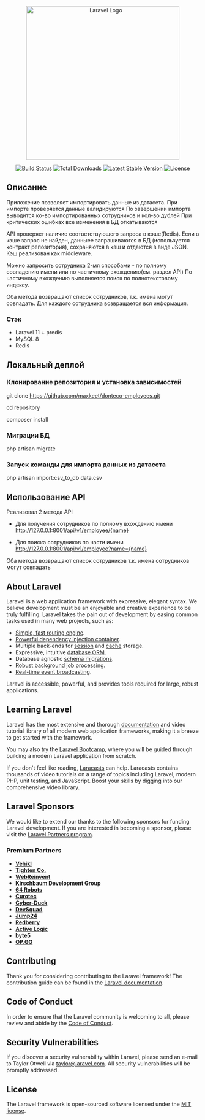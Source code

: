 <p align="center"><a href="https://laravel.com" target="_blank"><img src="https://raw.githubusercontent.com/laravel/art/master/logo-lockup/5%20SVG/2%20CMYK/1%20Full%20Color/laravel-logolockup-cmyk-red.svg" width="400" alt="Laravel Logo"></a></p>

<p align="center">
<a href="https://github.com/laravel/framework/actions"><img src="https://github.com/laravel/framework/workflows/tests/badge.svg" alt="Build Status"></a>
<a href="https://packagist.org/packages/laravel/framework"><img src="https://img.shields.io/packagist/dt/laravel/framework" alt="Total Downloads"></a>
<a href="https://packagist.org/packages/laravel/framework"><img src="https://img.shields.io/packagist/v/laravel/framework" alt="Latest Stable Version"></a>
<a href="https://packagist.org/packages/laravel/framework"><img src="https://img.shields.io/packagist/l/laravel/framework" alt="License"></a>
</p>

## Описание
Приложение позволяет импортировать данные из датасета.
При импорте проверяется данные валидируются
По завершении импорта выводится ко-во импортированных сотрудников и кол-во дублей
При критических ошибках все изменения в БД откатываются

API проверяет наличие соответствующего запроса в кэше(Redis). Если в кэше запрос не найден, данныее запрашиваются в БД (используется контракт репозитория), сохраняются в кэш и отдаются в виде JSON.
Кэш реализован как middleware.

Можно запросить сотрудника 2-мя способами - по полному совпадению имени или по частичному вхождению(см. раздел API)
По частичному вхождению выполняется поиск по полнотекстовому индексу.

Оба метода возвращают список сотрудников, т.к. имена могут совпадать. Для каждого сотрудника возвращается вся информация.

### Стэк
- Laravel 11 + predis
- MySQL 8
- Redis

## Локальный деплой

### Клонирование репозитория и установка зависимостей
git clone https://github.com/maxkeet/donteco-employees.git

cd repository

composer install

### Миграции БД
php artisan migrate

### Запуск команды для импорта данных из датасета
php artisan import:csv_to_db data.csv

## Использование API

Реализовал 2 метода API

 - Для получения сотрудников по полному вхождению имени
http://127.0.0.1:8001/api/v1/employee/{name}

- Для поиска сотрудников по части имени
http://127.0.0.1:8001/api/v1/employee?name={name}

Оба метода возвращают список сотрудников т.к. имена сотрудников могут совпадать



## About Laravel

Laravel is a web application framework with expressive, elegant syntax. We believe development must be an enjoyable and creative experience to be truly fulfilling. Laravel takes the pain out of development by easing common tasks used in many web projects, such as:

- [Simple, fast routing engine](https://laravel.com/docs/routing).
- [Powerful dependency injection container](https://laravel.com/docs/container).
- Multiple back-ends for [session](https://laravel.com/docs/session) and [cache](https://laravel.com/docs/cache) storage.
- Expressive, intuitive [database ORM](https://laravel.com/docs/eloquent).
- Database agnostic [schema migrations](https://laravel.com/docs/migrations).
- [Robust background job processing](https://laravel.com/docs/queues).
- [Real-time event broadcasting](https://laravel.com/docs/broadcasting).

Laravel is accessible, powerful, and provides tools required for large, robust applications.

## Learning Laravel

Laravel has the most extensive and thorough [documentation](https://laravel.com/docs) and video tutorial library of all modern web application frameworks, making it a breeze to get started with the framework.

You may also try the [Laravel Bootcamp](https://bootcamp.laravel.com), where you will be guided through building a modern Laravel application from scratch.

If you don't feel like reading, [Laracasts](https://laracasts.com) can help. Laracasts contains thousands of video tutorials on a range of topics including Laravel, modern PHP, unit testing, and JavaScript. Boost your skills by digging into our comprehensive video library.

## Laravel Sponsors

We would like to extend our thanks to the following sponsors for funding Laravel development. If you are interested in becoming a sponsor, please visit the [Laravel Partners program](https://partners.laravel.com).

### Premium Partners

- **[Vehikl](https://vehikl.com/)**
- **[Tighten Co.](https://tighten.co)**
- **[WebReinvent](https://webreinvent.com/)**
- **[Kirschbaum Development Group](https://kirschbaumdevelopment.com)**
- **[64 Robots](https://64robots.com)**
- **[Curotec](https://www.curotec.com/services/technologies/laravel/)**
- **[Cyber-Duck](https://cyber-duck.co.uk)**
- **[DevSquad](https://devsquad.com/hire-laravel-developers)**
- **[Jump24](https://jump24.co.uk)**
- **[Redberry](https://redberry.international/laravel/)**
- **[Active Logic](https://activelogic.com)**
- **[byte5](https://byte5.de)**
- **[OP.GG](https://op.gg)**

## Contributing

Thank you for considering contributing to the Laravel framework! The contribution guide can be found in the [Laravel documentation](https://laravel.com/docs/contributions).

## Code of Conduct

In order to ensure that the Laravel community is welcoming to all, please review and abide by the [Code of Conduct](https://laravel.com/docs/contributions#code-of-conduct).

## Security Vulnerabilities

If you discover a security vulnerability within Laravel, please send an e-mail to Taylor Otwell via [taylor@laravel.com](mailto:taylor@laravel.com). All security vulnerabilities will be promptly addressed.

## License

The Laravel framework is open-sourced software licensed under the [MIT license](https://opensource.org/licenses/MIT).
